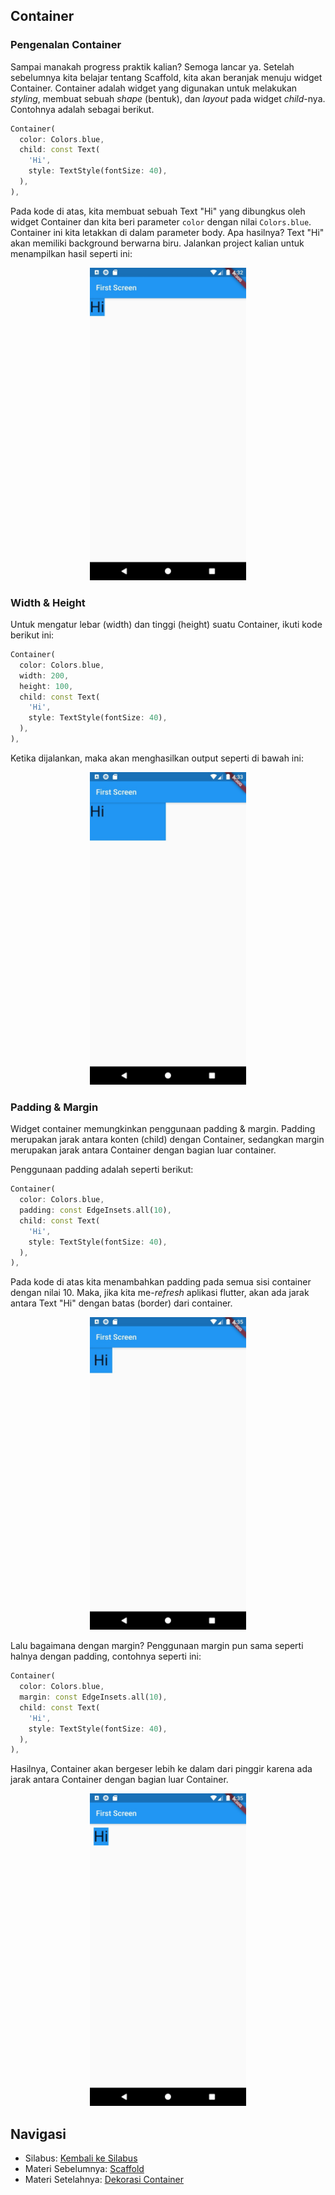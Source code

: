 ## Container
### Pengenalan Container
Sampai manakah progress praktik kalian? Semoga lancar ya. Setelah sebelumnya kita belajar tentang Scaffold, kita akan beranjak menuju widget Container. Container adalah widget yang digunakan untuk melakukan *styling*, membuat sebuah *shape* (bentuk), dan *layout* pada widget *child*-nya. Contohnya adalah sebagai berikut.  

```dart
Container(
  color: Colors.blue,
  child: const Text(
    'Hi', 
    style: TextStyle(fontSize: 40),
  ),
),
```  

Pada kode di atas, kita membuat sebuah Text "Hi" yang dibungkus oleh widget Container dan kita beri parameter `color` dengan nilai `Colors.blue`. Container ini kita letakkan di dalam parameter body. Apa hasilnya? Text "Hi" akan memiliki background berwarna biru. Jalankan project kalian untuk menampilkan hasil seperti ini:  

<p align="center">
<img src="https://github.com/alfikiafan/ITCLUB-Android-Dev/blob/main/2%20-%20Widget%20(Bagian%201)/assets/2.4.1%20-%20Pengenalan%20Container.jpeg?raw=true" alt="Pengenalan Container" style="height: 500px;"/>  
</p>  

### Width & Height
Untuk mengatur lebar (width) dan tinggi (height) suatu Container, ikuti kode berikut ini:  

```dart
Container(
  color: Colors.blue,
  width: 200,
  height: 100,
  child: const Text(
    'Hi', 
    style: TextStyle(fontSize: 40),
  ),
),
```  

Ketika dijalankan, maka akan menghasilkan output seperti di bawah ini:  

<p align="center">
<img src="https://github.com/alfikiafan/ITCLUB-Android-Dev/blob/main/2%20-%20Widget%20(Bagian%201)/assets/2.4.2%20-%20Width%20%26%20Height.jpeg?raw=true" alt="Width & Height" style="height: 500px;"/>  
</p>  

### Padding & Margin
Widget container memungkinkan penggunaan padding & margin. Padding merupakan jarak antara konten (child) dengan Container, sedangkan margin merupakan jarak antara Container dengan bagian luar container.  

Penggunaan padding adalah seperti berikut:  

```dart
Container(
  color: Colors.blue,
  padding: const EdgeInsets.all(10),
  child: const Text(
    'Hi', 
    style: TextStyle(fontSize: 40),
  ),
),
```  

Pada kode di atas kita menambahkan padding pada semua sisi container dengan nilai 10. Maka, jika kita me-*refresh* aplikasi flutter, akan ada jarak antara Text "Hi" dengan batas (border) dari container.  

<p align="center">
<img src="https://github.com/alfikiafan/ITCLUB-Android-Dev/blob/main/2%20-%20Widget%20(Bagian%201)/assets/2.4.3%20-%20Padding%20%26%20Margin%20(1).jpeg?raw=true" alt="Penggunaan Padding" style="height: 500px;"/>  
</p>  

Lalu bagaimana dengan margin? Penggunaan margin pun sama seperti halnya dengan padding, contohnya seperti ini:

```dart
Container(
  color: Colors.blue, 
  margin: const EdgeInsets.all(10), 
  child: const Text(
    'Hi', 
    style: TextStyle(fontSize: 40),
  ),
),
```  

Hasilnya, Container akan bergeser lebih ke dalam dari pinggir karena ada jarak antara Container dengan bagian luar Container.  

<p align="center">
<img src="https://github.com/alfikiafan/ITCLUB-Android-Dev/blob/main/2%20-%20Widget%20(Bagian%201)/assets/2.4.4%20-%20Padding%20%26%20Margin%20(2).jpeg?raw=true" alt="Penggunaan Margin" style="height: 500px;"/>  
</p>  

## Navigasi
- Silabus: [Kembali ke Silabus](https://github.com/alfikiafan/ITCLUB-Android-Dev)
- Materi Sebelumnya: [Scaffold](https://github.com/alfikiafan/ITCLUB-Android-Dev/blob/main/2%20-%20Widget%20(Bagian%201)/2.3%20Scaffold.md)
- Materi Setelahnya: [Dekorasi Container](https://github.com/alfikiafan/ITCLUB-Android-Dev/blob/main/2%20-%20Widget%20(Bagian%201)/2.3%20Scaffold.md) 
